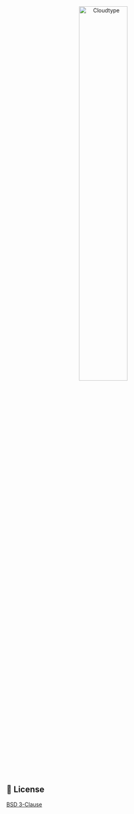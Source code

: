 <br/>
<br/>

<p align="center">
<img src="https://files.cloudtype.io/logo/cloudtype-logo-horizontal-black.png" width="50%" alt="Cloudtype"/>
</p>

<br/>
<br/>




## 📄 License

[BSD 3-Clause](https://github.com/pallets/flask/blob/main/LICENSE.rst)

